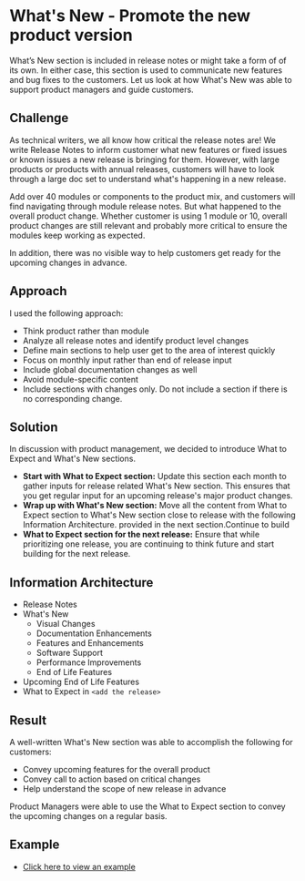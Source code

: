 # What's New - Promote the new product version

What’s New section is included in release notes or might take a form of of its own. In either case, this section is used to communicate new features and bug fixes to the customers. Let us look at how What's New was able to support product managers and guide customers. 

## Challenge

As technical writers, we all know how critical the release notes are! We write Release Notes to inform customer what new features or fixed issues or known issues a new release is bringing for them.  However,  with large products or products with annual releases,  customers will have to look through a large doc set to understand what's happening in a new release. 

Add over 40 modules or components to the product mix, and customers will find navigating through module release notes. But what happened to the overall product change. Whether customer is using 1 module or 10, overall product changes are still relevant and probably more critical to ensure the modules keep working as expected. 

In addition, there was no visible way to help customers get ready for the upcoming changes in advance. 

## Approach

I used the following approach:

- Think product rather than module
- Analyze all release notes and identify product level changes 
- Define main sections to help user get to the area of interest quickly
- Focus on monthly input rather than end of release input
- Include global documentation changes as well
- Avoid module-specific content
- Include sections with changes only. Do not include a section if there is no corresponding change.

## Solution

In discussion with product management, we decided to introduce What to Expect and What's New sections. 

- **Start with What to Expect section:** Update this section each month to gather inputs for release related What's New section. This ensures that you get regular input for an upcoming release's major product changes.
- **Wrap up with What's New section:** Move all the content from What to Expect section to What's New section close to release with the following Information Architecture. provided in the next section.Continue to build
- **What to Expect section for the next release:** Ensure that while prioritizing one release, you are continuing to think future and start building for the next release.

## Information Architecture

- Release Notes
- What's New
    - Visual Changes
    - Documentation Enhancements
    - Features and Enhancements
    - Software Support
    - Performance Improvements
    - End of Life Features
- Upcoming End of Life Features
- What to Expect in `<add the release>`

## Result

A well-written What's New section was able to accomplish the following for customers:

- Convey upcoming features for the overall product
- Convey call to action based on critical changes
- Help understand the scope of new release in advance

Product Managers were able to use the What to Expect section to convey the upcoming changes on a regular basis.

## Example 

- [Click here to view an example](ge.com/digital/documentation/predix-apm/latest/release-notes/whats-new.html)